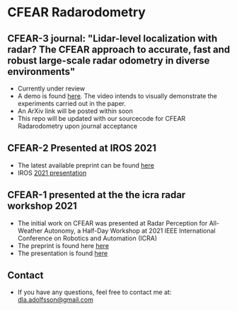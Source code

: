 # CFEAR Radarodometry

## CFEAR-3 journal: "Lidar-level localization with radar? The CFEAR approach to accurate, fast and robust large-scale radar odometry in diverse environments"
* Currently under review
* A demo is found [here](https://youtu.be/ENOksytHMHw). The video intends to visually demonstrate the experiments carried out in the paper.
* An ArXiv link will be posted within soon
* This repo will be updated with our sourcecode for CFEAR Radarodometry upon journal acceptance

## CFEAR-2 Presented at IROS 2021
* The latest available preprint can be found [here](https://arxiv.org/abs/2105.01457) 
* IROS [2021 presentation](https://www.youtube.com/watch?v=VSK_XeepUxk&t=4s&ab_channel=DanielAdolfsson) 


## CFEAR-1 presented at the the icra radar workshop 2021
* The initial work on CFEAR was presented at Radar Perception for All-Weather Autonomy, a Half-Day Workshop at 2021 IEEE International Conference on Robotics and Automation (ICRA)
* The preprint is found here [here](https://arxiv.org/abs/2109.09994)
* The presentation is found [here](https://www.youtube.com/watch?v=Pvkvd_qqgKk&ab_channel=RadiateDataset)

## Contact
* If you have any questions, feel free to contact me at: dla.adolfsson@gmail.com
